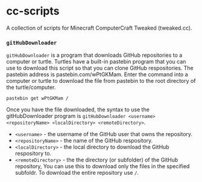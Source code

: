 # cc-scripts
A collection of scripts for Minecraft ComputerCraft Tweaked (tweaked.cc). 

### `gitHubDownloader`
`gitHubDownloader` is a program that downloads GitHub repositories to a computer or turtle. Turtles have a built-in pastebin program that you can use to download this script so that you can clone GitHub respositories. The pastebin address is pastebin.com/wPtGKMam. Enter the command into a computer or turtle to download the file from pastebin to the root directory of the turtle/computer. 
```
pastebin get wPtGKMam /
```

Once you have the file downloaded, the syntax to use the gitHubDownloader program is `gitHubDownloader <username> <repositoryName> <localDirectory> <remoteDirectory>`. 

- `<username>` - the username of the GitHub user that owns the repository.
- `<repositoryName>` - the name of the GitHub respository. 
- `<localDirectory>` - the local directory to download the GitHub respository to. 
- `<remoteDirectory>` - the the directory (or subfolder) of the GitHub repository, You can use this to download only the files in the specified subfoldr. To download the entire repository use `/`. 
